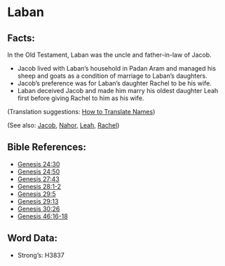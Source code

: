 # Laban

## Facts:

In the Old Testament, Laban was the uncle and father-in-law of Jacob.

* Jacob lived with Laban’s household in Padan Aram and managed his sheep and goats as a condition of marriage to Laban’s daughters.
* Jacob’s preference was for Laban’s daughter Rachel to be his wife.
* Laban deceived Jacob and made him marry his oldest daughter Leah first before giving Rachel to him as his wife.

(Translation suggestions: [How to Translate Names](rc://en/ta/man/translate/translate-names))

(See also: [Jacob](../names/jacob.md), [Nahor](../names/nahor.md), [Leah](../names/leah.md), [Rachel](../names/rachel.md))

## Bible References:

* [Genesis 24:30](rc://en/tn/help/gen/24/30)
* [Genesis 24:50](rc://en/tn/help/gen/24/50)
* [Genesis 27:43](rc://en/tn/help/gen/27/43)
* [Genesis 28:1-2](rc://en/tn/help/gen/28/01)
* [Genesis 29:5](rc://en/tn/help/gen/29/05)
* [Genesis 29:13](rc://en/tn/help/gen/29/13)
* [Genesis 30:26](rc://en/tn/help/gen/30/26)
* [Genesis 46:16-18](rc://en/tn/help/gen/46/16)

## Word Data:

* Strong’s: H3837
